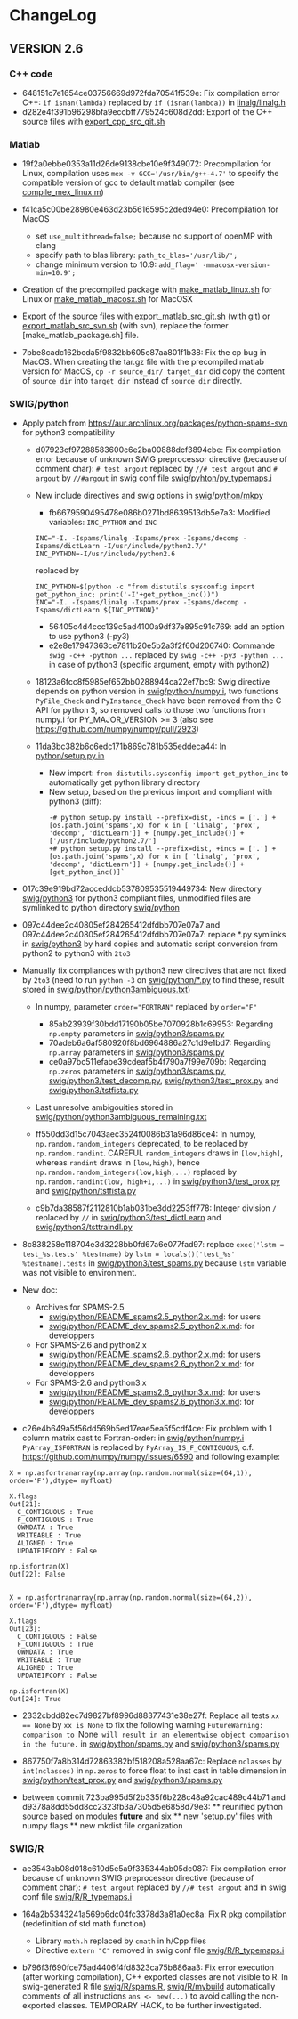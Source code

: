 # ChangeLog

## VERSION 2.6

### C++ code

* 648151c7e1654ce03756669d972fda70541f539e: Fix compilation error C++: `if isnan(lambda)` replaced by `if (isnan(lambda))` in [linalg/linalg.h](linalg/linalg.h)
* d282e4f391b96298bfa9eccbff779524c608d2dd: Export of the C++ source files with [export_cpp_src_git.sh](./export_cpp_src_git.sh)

### Matlab

* 19f2a0ebbe0353a11d26de9138cbe10e9f349072: Precompilation for Linux, compilation uses `mex -v GCC='/usr/bin/g++-4.7'` to specify the compatible version of gcc to default matlab compiler (see [compile_mex_linux.m](compile_mex_linux.m))
* f41ca5c00be28980e463d23b5616595c2ded94e0: Precompilation for MacOS
    * set `use_multithread=false;` because no support of openMP with clang
    * specify path to blas library: `path_to_blas='/usr/lib/';`
    * change minimum version to 10.9: `add_flag=' -mmacosx-version-min=10.9';`

* Creation of the precompiled package with [make_matlab_linux.sh](./make_matlab_linux.sh) for Linux or [make_matlab_macosx.sh](./make_matlab_macosx.sh) for MacOSX
* Export of the source files with [export_matlab_src_git.sh](./export_matlab_src_git.sh) (with git) or [export_matlab_src_svn.sh](./export_matlab_src_svn.sh) (with svn), replace the former [make_matlab_package.sh] file.

* 7bbe8cadc162bcda5f9832bb605e87aa801f1b38: Fix the cp bug in MacOS. When creating the tar.gz file with the precompiled matlab version for MacOS, `cp -r source_dir/ target_dir` did copy the content of `source_dir` into `target_dir` instead of `source_dir` directly.

### SWIG/python

* Apply patch from https://aur.archlinux.org/packages/python-spams-svn for python3 compatibility
    * d07923cf97288583600c6e2ba00888dcf3894cbe: Fix compilation error because of unknown SWIG preprocessor directive (because of comment char): `# test argout` replaced by `//# test argout` and `# argout` by `//#argout` in swig conf file [swig/pyhton/py_typemaps.i](swig/python/py_typemaps.i)
    * New include directives and swig options in [swig/python/mkpy](swig/python/mkpy)
        * fb6679590495478e086b0271bd8639513db5e7a3: Modified variables: `INC_PYTHON` and `INC`
        ```
        INC="-I. -Ispams/linalg -Ispams/prox -Ispams/decomp -Ispams/dictLearn -I/usr/include/python2.7/"
        INC_PYTHON=-I/usr/include/python2.6
        ```
        replaced by
        ```
        INC_PYTHON=$(python -c "from distutils.sysconfig import get_python_inc; print('-I'+get_python_inc())")
        INC="-I. -Ispams/linalg -Ispams/prox -Ispams/decomp -Ispams/dictLearn ${INC_PYTHON}"
        ```
        * 56405c4d4ccc139c5ad4100a9df37e895c91c769: add an option to use python3 (-py3)
        * e2e8e17947363ce7811b20e5b2a3f2f60d206740: Commande `swig -c++ -python ...` replaced by `swig -c++ -py3 -python ...` in case of python3 (specific argument, empty with python2)

    * 18123a6fcc8f5985ef652bb0288944ca22ef7bc9: Swig directive depends on python version in [swig/python/numpy.i](swig/python/numpy.i), two functions `PyFile_Check` and `PyInstance_Check` have been removed from the C API for python 3, so removed calls to those two functions from numpy.i for PY_MAJOR_VERSION >= 3 (also see https://github.com/numpy/numpy/pull/2923)
    * 11da3bc382b6c6edc171b869c781b535eddeca44: In [python/setup.py.in](python/setup.py.in)
        * New import: `from distutils.sysconfig import get_python_inc` to automatically get python library directory
        * New setup, based on the previous import and compliant with python3 (diff):
            ```
            -# python setup.py install --prefix=dist, -incs = ['.'] + [os.path.join('spams',x) for x in [ 'linalg', 'prox', 'decomp', 'dictLearn']] + [numpy.get_include()] + ['/usr/include/python2.7/']
            +# python setup.py install --prefix=dist, +incs = ['.'] + [os.path.join('spams',x) for x in [ 'linalg', 'prox', 'decomp', 'dictLearn']] + [numpy.get_include()] + [get_python_inc()]`
            ```

<!-- * dfddf3c75bce140b4eab7a30264cf734df35f918 (CANCELED BY 8dc622a6956a61d3d514dd4fb708464ca5fd285f and f3189c95dd1a4a0c8c8a9bcd747a1a9727eceb67): Automatic script conversion from python2 to python3 with `2to3`, former version of the files saved in .py.bak, in case scripts are not python2.7 compatible anymore
* 8dc622a6956a61d3d514dd4fb708464ca5fd285f: Automatic script conversion from python2 to python3 with `2to3`, creation of files `*-3.py` (equivalent to `*.py` files but with python3 compliant syntax).
* f3189c95dd1a4a0c8c8a9bcd747a1a9727eceb67: Come back to python2 compliant files in `*.py` (cancel dfddf3c75bce140b4eab7a30264cf734df35f918) -->
* 017c39e919bd72acceddcb537809535519449734: New directory [swig/python3](swig/python3) for python3 compliant files, unmodified files are symlinked to python directory [swig/python](swig/python)
* 097c44dee2c40805ef284265412dfdbb707e07a7 and 097c44dee2c40805ef284265412dfdbb707e07a7: replace *.py symlinks in [swig/python3](swig/python3) by hard copies and automatic script conversion from python2 to python3 with `2to3`
* Manually fix compliances with python3 new directives that are not fixed by `2to3` (need to run `python -3` on [swig/python/*.py](swig/python/*.py) to find these, result stored in [swig/python/python3ambiguous.txt](swig/python/python3ambiguous.txt))
    * In numpy, parameter `order="FORTRAN"` replaced by `order="F"`
        * 85ab23939f30bdd17190b05be7070928b1c69953: Regarding `np.empty` parameters in [swig/python3/spams.py](swig/python3/spams.py)
        * 70adeb6a6af580920f8bd6964886a27c1d9e1bd7: Regarding `np.array` parameters in [swig/python3/spams.py](swig/python3/spams.py)
        * ce0a97bc511efabe39cdeaf5b4f790a7f99e709b: Regarding `np.zeros` parameters in [swig/python3/spams.py](swig/python3/spams.py), [swig/python3/test_decomp.py](swig/python3/test_decomp.py), [swig/python3/test_prox.py](swig/python3/test_prox.py) and [swig/python3/tstfista.py](swig/python3/tstfista.py)
    * Last unresolve ambigouities stored in [swig/python/python3ambiguous_remaining.txt](swig/python/python3ambiguous_remaining.txt)

    * ff550dd3d15c7043aec3524f0086b31a96d86ce4: In numpy, `np.random.random_integers` deprecated, to be replaced by `np.random.randint`. CAREFUL `random_integers` draws in `[low,high]`, whereas `randint` draws in `[low,high)`, hence `np.random.random_integers(low,high,...)` replaced by `np.random.randint(low, high+1,...)` in [swig/python3/test_prox.py](swig/python3/test_prox.py) and [swig/python/tstfista.py](swig/python3/tstfista.py)
    * c9b7da38587f2112810b1ab031be3dd2253ff778: Integer division `/` replaced by `//` in [swig/python3/test_dictLearn](swig/python3/test_dictLearn) and [swig/python3/tsttraindl.py](swig/python3/tsttraindl.py)
* 8c838258e118704e3d3228bb0fd67a6e077fad97: replace `exec('lstm = test_%s.tests' %testname)` by `lstm = locals()['test_%s' %testname].tests` in [swig/python3/test_spams.py](swig/python3/test_spams.py) because `lstm` variable was not visible to environment.

* New doc:
    * Archives for SPAMS-2.5
        * [swig/python/README_spams2.5_python2.x.md](swig/python/README_spams2.5_python2.x.md): for users
        * [swig/python/README_dev_spams2.5_python2.x.md](swig/python/README_dev_spams2.5_python2.x.md): for developpers
    * For SPAMS-2.6 and python2.x
        * [swig/python/README_spams2.6_python2.x.md](swig/python/README_spams2.6_python2.x.md): for users
        * [swig/python/README_dev_spams2.6_python2.x.md](swig/python/README_dev_spams2.6_python2.x.md): for developpers
    * For SPAMS-2.6 and python3.x
        * [swig/python/README_spams2.6_python3.x.md](swig/python/README_spams2.6_python3.x.md): for users
        * [swig/python/README_dev_spams2.6_python3.x.md](swig/python/README_dev_spams2.6_python3.x.md): for developpers

* c26e4b649a5f56dd569b5ed17eae5ea5f5cdf4ce: Fix problem with 1 column matrix cast to Fortran-order: in [swig/python/numpy.i](swig/python/numpy.i) `PyArray_ISFORTRAN` is replaced by `PyArray_IS_F_CONTIGUOUS`, c.f. https://github.com/numpy/numpy/issues/6590 and following example:

```
X = np.asfortranarray(np.array(np.random.normal(size=(64,1)), order='F'),dtype= myfloat)

X.flags
Out[21]:
  C_CONTIGUOUS : True
  F_CONTIGUOUS : True
  OWNDATA : True
  WRITEABLE : True
  ALIGNED : True
  UPDATEIFCOPY : False

np.isfortran(X)
Out[22]: False


X = np.asfortranarray(np.array(np.random.normal(size=(64,2)), order='F'),dtype= myfloat)

X.flags
Out[23]:
  C_CONTIGUOUS : False
  F_CONTIGUOUS : True
  OWNDATA : True
  WRITEABLE : True
  ALIGNED : True
  UPDATEIFCOPY : False

np.isfortran(X)
Out[24]: True
```

* 2332cbdd82ec7d9827bf8996d88377431e38e27f: Replace all tests `xx == None` by `xx is None` to fix the following warning `FutureWarning: comparison to `None` will result in an elementwise object comparison in the future.` in [swig/python/spams.py](swig/python/spams.py) and [swig/python3/spams.py](swig/python3/spams.py)

* 867750f7a8b314d72863382bf518208a528aa67c: Replace `nclasses` by `int(nclasses)` in `np.zeros` to force float to inst cast in table dimension in [swig/python/test_prox.py](swig/python/test_prox.py) and [swig/python3/spams.py](swig/python3/spams.py)

* between commit 723ba995d5f2b335f6b228c48a92cac489c44b71 and d9378a8dd55dd8cc2323fb3a7305d5e6858d79e3:
** reunified python source based on modules __future__ and six
** new 'setup.py' files with numpy flags
** new mkdist file organization


### SWIG/R

* ae3543ab08d018c610d5e5a9f335344ab05dc087: Fix compilation error because of unknown SWIG preprocessor directive (because of comment char): `# test argout` replaced by `//# test argout` and in swig conf file [swig/R/R_typemaps.i](swig/R/R_typemaps.i)

* 164a2b5343241a569b6dc04fc3378d3a81a0ec8a: Fix R pkg compilation (redefinition of std math function)
    * Library `math.h` replaced by `cmath` in h/Cpp files
    * Directive `extern "C"` removed in swig conf file [swig/R/R_typemaps.i](swig/R/R_typemaps.i)


* b796f3f690fce75ad4406f4fd8323ca75b886aa3: Fix error execution (after working compilation), C++ exported classes are not visible to R. In swig-generated R file [swig/R/spams.R](swig/R/spams.R), [swig/R/mybuild](swig/R/mybuild) automatically comments of all instructions `ans <- new(...)` to avoid calling the non-exported classes. TEMPORARY HACK, to be further investigated.

